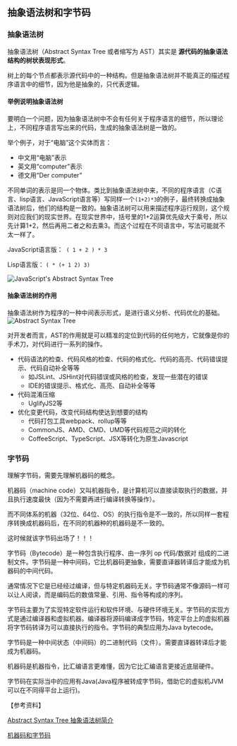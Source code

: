 ## 抽象语法树和字节码

### 抽象语法树

抽象语法树（Abstract Syntax Tree 或者缩写为 AST）其实是 **源代码的抽象语法结构的树状表现形式**。

树上的每个节点都表示源代码中的一种结构。但是抽象语法树并不能真正的描述程序语言中的细节，因为他是抽象的，只代表逻辑。


#### 举例说明抽象语法树

要明白一个问题，因为抽象语法树中不会有任何关于程序语言的细节，所以理论上，不同程序语言写出来的代码，生成的抽象语法树是一致的。

举个例子，对于“电脑”这个实体而言：

- 中文用“电脑”表示
- 英文用“computer”表示
- 德文用“Der computer”

不同单词的表示是同一个物体。类比到抽象语法树中来，不同的程序语言（C语言、lisp语言、JavaScript语言等）写同样一个`(1+2)*3`的例子，最终转换成抽象语法树后，他们的结构是一致的。抽象语法树可以用来描述程序运行规则，这个规则对应我们的现实世界。在现实世界中，括号里的1+2运算优先级大于乘号，所以先计算1+2，然后再用二者之和去乘3。而这个过程在不同语言中，写法可能就不太一样了。

JavaScript语言版：` ( 1 + 2 ) * 3`

Lisp语言版： ` ( * (+ 1 2) 3) `

![JavaScript's Abstract Syntax Tree](http://p9jftl6n6.bkt.clouddn.com/JavsScript%27s%20AST.png)



#### 抽象语法树的作用

抽象语法树作为程序的一种中间表示形式，是进行语义分析、代码优化的基础。
![Abstract Syntax Tree](http://p9jftl6n6.bkt.clouddn.com/Abstract%20Syntax%20Tree.png)

对开发者而言，AST的作用就是可以精准的定位到代码的任何地方，它就像是你的手术刀，对代码进行一系列的操作。

- 代码语法的检查、代码风格的检查、代码的格式化、代码的高亮、代码错误提示、代码自动补全等等 
    - 如JSLint、JSHint对代码错误或风格的检查，发现一些潜在的错误
    - IDE的错误提示、格式化、高亮、自动补全等等
- 代码混淆压缩 
    - UglifyJS2等
- 优化变更代码，改变代码结构使达到想要的结构 
    - 代码打包工具webpack、rollup等等
    - CommonJS、AMD、CMD、UMD等代码规范之间的转化
    - CoffeeScript、TypeScript、JSX等转化为原生Javascript


### 字节码

理解字节码，需要先理解机器码的概念。

机器码（machine code）又叫机器指令，是计算机可以直接读取执行的数据，并且执行速度最快（因为不需要再进行编译转换等操作）。

而不同体系的机器（32位、64位、OS）的执行指令是不一致的，所以同样一套程序转换成机器码后，在不同的机器种的机器码是不一致的。

这时候就该字节码出场了！！！

字节码（Bytecode）是一种包含执行程序、由一序列 op 代码/数据对 组成的二进制文件。字节码是一种中间码，它比机器码更抽象，需要直译器转译后才能成为机器码的中间代码。

通常情况下它是已经经过编译，但与特定机器码无关。字节码通常不像源码一样可以让人阅读，而是编码后的数值常量、引用、指令等构成的序列。

字节码主要为了实现特定软件运行和软件环境、与硬件环境无关。字节码的实现方式是通过编译器和虚拟机器。编译器将源码编译成字节码，特定平台上的虚拟机器将字节码转译为可以直接执行的指令。字节码的典型应用为Java bytecode。

字节码是一种中间状态（中间码）的二进制代码（文件）。需要直译器转译后才能成为机器码。


机器码是机器指令，比汇编语言更难懂，因为它比汇编语言更接近底层硬件。

字节码在实际当中的应用有Java(Java程序被转成字节码，借助它的虚拟机JVM可以在不同得平台上运行)。


【参考资料】

[Abstract Syntax Tree 抽象语法树简介](https://div.io/topic/1994?utm_source=tuicool&utm_medium=referral)

[机器码和字节码](https://www.cnblogs.com/qiumingcheng/p/5400265.html)